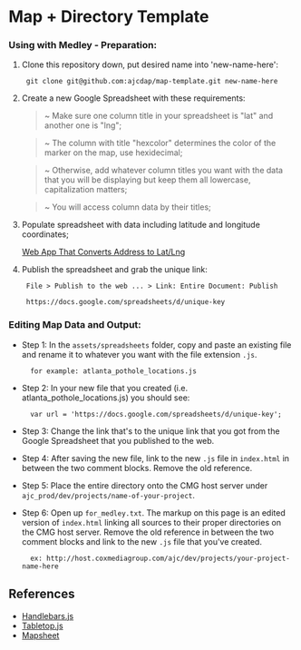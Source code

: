 # Map + Directory Template

### Using with Medley - Preparation:

1. Clone this repository down, put desired name into 'new-name-here':

		git clone git@github.com:ajcdap/map-template.git new-name-here

2. Create a new Google Spreadsheet with these requirements:

	> ~ Make sure one column title in your spreadsheet is "lat" and another one is "lng";

	> ~ The column with title "hexcolor" determines the color of the marker on the map, use hexidecimal;

	> ~ Otherwise, add whatever column titles you want with the data that you will be displaying but keep them all lowercase, capitalization matters;

	> ~ You will access column data by their titles;

3. Populate spreadsheet with data including latitude and longitude coordinates;
	
	[Web App That Converts Address to Lat/Lng](http://www.latlong.net/convert-address-to-lat-long.html)

4. Publish the spreadsheet and grab the unique link:

		File > Publish to the web ... > Link: Entire Document: Publish
  
		https://docs.google.com/spreadsheets/d/unique-key

### Editing Map Data and Output:

- Step 1: In the `assets/spreadsheets` folder, copy and paste an existing file and rename it to whatever you want with the file extension `.js`.

		for example: atlanta_pothole_locations.js

- Step 2: In your new file that you created (i.e. atlanta_pothole_locations.js) you should see:

		var url = 'https://docs.google.com/spreadsheets/d/unique-key';

- Step 3: Change the link that's to the unique link that you got from the Google Spreadsheet that you published to the web.

- Step 4: After saving the new file, link to the new `.js` file in `index.html` in between the two comment blocks. Remove the old reference.

- Step 5: Place the entire directory onto the CMG host server under `ajc_prod/dev/projects/name-of-your-project`.

- Step 6: Open up `for_medley.txt`. The markup on this page is an edited version of `index.html` linking all sources to their proper directories on the CMG host server. Remove the old reference in between the two comment blocks and link to the new `.js` file that you've created.

		ex: http://host.coxmediagroup.com/ajc/dev/projects/your-project-name-here

## References
- [Handlebars.js](http://handlebarsjs.com/)
- [Tabletop.js](https://github.com/jsoma/tabletop)
- [Mapsheet](https://github.com/jsoma/mapsheet)
